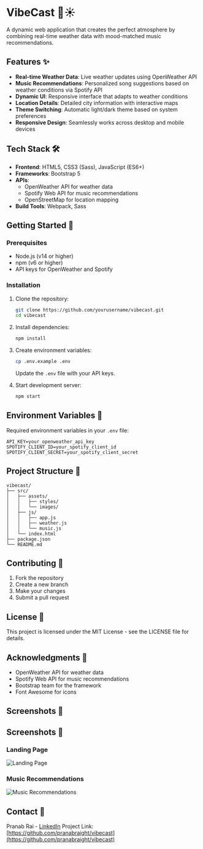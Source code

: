 # VibeCast 🎵☀️

A dynamic web application that creates the perfect atmosphere by combining real-time weather data with mood-matched music recommendations.

## Features ✨

- **Real-time Weather Data**: Live weather updates using OpenWeather API
- **Music Recommendations**: Personalized song suggestions based on weather conditions via Spotify API
- **Dynamic UI**: Responsive interface that adapts to weather conditions
- **Location Details**: Detailed city information with interactive maps
- **Theme Switching**: Automatic light/dark theme based on system preferences
- **Responsive Design**: Seamlessly works across desktop and mobile devices

## Tech Stack 🛠️

- **Frontend**: HTML5, CSS3 (Sass), JavaScript (ES6+)
- **Frameworks**: Bootstrap 5
- **APIs**:
  - OpenWeather API for weather data
  - Spotify Web API for music recommendations
  - OpenStreetMap for location mapping
- **Build Tools**: Webpack, Sass

## Getting Started 🚀

### Prerequisites

- Node.js (v14 or higher)
- npm (v6 or higher)
- API keys for OpenWeather and Spotify

### Installation

1. Clone the repository:
   ```bash
   git clone https://github.com/yourusername/vibecast.git
   cd vibecast
   ```

2. Install dependencies:
   ```bash
   npm install
   ```

3. Create environment variables:
   ```bash
   cp .env.example .env
   ```
   Update the `.env` file with your API keys.

4. Start development server:
   ```bash
   npm start
   ```

## Environment Variables 🔑

Required environment variables in your `.env` file:

```env
API_KEY=your_openweather_api_key
SPOTIFY_CLIENT_ID=your_spotify_client_id
SPOTIFY_CLIENT_SECRET=your_spotify_client_secret
```

## Project Structure 📁

```
vibecast/
├── src/
│   ├── assets/
│   │   ├── styles/
│   │   └── images/
│   ├── js/
│   │   ├── app.js
│   │   ├── weather.js
│   │   └── music.js
│   └── index.html
├── package.json
└── README.md
```

## Contributing 🤝

1. Fork the repository
2. Create a new branch
3. Make your changes
4. Submit a pull request

## License 📄

This project is licensed under the MIT License - see the LICENSE file for details.

## Acknowledgments 🙏

- OpenWeather API for weather data
- Spotify Web API for music recommendations
- Bootstrap team for the framework
- Font Awesome for icons

## Screenshots 📸
## Screenshots 📸

### Landing Page
![Landing Page](./screenshots/landing-page.png)

### Music Recommendations
![Music Recommendations](./screenshots/music-recommendations.png)

## Contact 📧

Pranab Rai - [LinkedIn](https://linkedin.com/in/pranabrai)
Project Link: [https://github.com/pranabraight/vibecast](https://github.com/pranabraight/vibecast)
